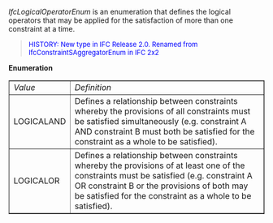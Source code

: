 ﻿_IfcLogicalOperatorEnum_ is an enumeration that defines the logical operators that may be applied for the satisfaction of more than one constraint at a time.

> <font color="#0000FF" size="-1"> HISTORY: New type in IFC Release 2.0.
		  Renamed from IfcConstraintSAggregatorEnum in IFC 2x2 </font>
> 


**Enumeration**

<table border="1"> 
		<tr> 
		  <td><i>Value</i></td> 
		  <td><i>Definition</i></td> 
		</tr> 
		<tr> 
		  <td>LOGICALAND</td> 
		  <td>Defines a relationship between constraints whereby the provisions
			 of all constraints must be satisfied simultaneously (e.g. constraint A AND
			 constraint B must both be satisfied for the constraint as a whole to be
			 satisfied).</td> 
		</tr> 
		<tr> 
		  <td>LOGICALOR</td> 
		  <td>Defines a relationship between constraints whereby the provisions
			 of at least one of the constraints must be satisfied (e.g. constraint A OR
			 constraint B or the provisions of both may be satisfied for the constraint as a
			 whole to be satisfied).</td> 
		</tr> 
	 </table>